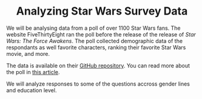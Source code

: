 # <center>Analyzing Star Wars Survey Data</center>

We will be analysing data from a poll of over 1100 Star Wars fans. The website FiveThirtyEight ran the poll before the release of the release of *Star Wars: The Force Awakens*.  The poll collected demographic data of the respondants as well favorite characters, ranking their favorite Star Wars movie, and more.  

The data is available on their [GitHub repository](https://github.com/fivethirtyeight/data/tree/master/star-wars-survey).  You can read more about the poll in [this article](https://fivethirtyeight.com/features/americas-favorite-star-wars-movies-and-least-favorite-characters/).

We will analyze responses to some of the questions accross gender lines and education level.


